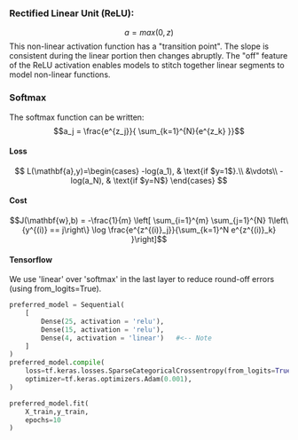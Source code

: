 ### Rectified Linear Unit (ReLU):
$$ a = max(0,z) $$
This non-linear activation function has a "transition point". The slope is consistent during the linear portion then changes abruptly. The "off" feature of the ReLU activation enables models to stitch together linear segments to model non-linear functions.

### Softmax
The softmax function can be written:
$$a_j = \frac{e^{z_j}}{ \sum_{k=1}^{N}{e^{z_k} }}$$
#### Loss
  $$
  L(\mathbf{a},y)=\begin{cases}
    -log(a_1), & \text{if $y=1$}.\\
        &\vdots\\
     -log(a_N), & \text{if $y=N$}
  \end{cases}
$$
#### Cost
$$J(\mathbf{w},b) = -\frac{1}{m} \left[ \sum_{i=1}^{m} \sum_{j=1}^{N}  1\left\{y^{(i)} == j\right\} \log \frac{e^{z^{(i)}_j}}{\sum_{k=1}^N e^{z^{(i)}_k} }\right]$$
#### Tensorflow
We use 'linear' over 'softmax' in the last layer to reduce round-off errors (using from_logits=True).
```python
preferred_model = Sequential(
    [ 
        Dense(25, activation = 'relu'),
        Dense(15, activation = 'relu'),
        Dense(4, activation = 'linear')   #<-- Note
    ]
)
preferred_model.compile(
    loss=tf.keras.losses.SparseCategoricalCrossentropy(from_logits=True),  #<-- Note
    optimizer=tf.keras.optimizers.Adam(0.001),
)

preferred_model.fit(
    X_train,y_train,
    epochs=10
)
```